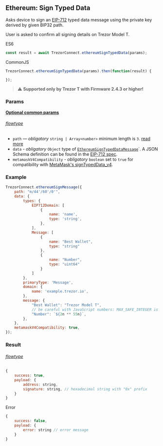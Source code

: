 ## Ethereum: Sign Typed Data

Asks device to sign an [EIP-712](https://eips.ethereum.org/EIPS/eip-712) typed data message using the private key derived by given BIP32 path.

User is asked to confirm all signing details on Trezor Model T.

ES6

```javascript
const result = await TrezorConnect.ethereumSignTypedData(params);
```

CommonJS

```javascript
TrezorConnect.ethereumSignTypedData(params).then(function(result) {

});
```

> :warning: **Supported only by Trezor T with Firmware 2.4.3 or higher!** 

### Params

[****Optional common params****](commonParams.md)

###### [flowtype](../../src/js/types/networks/ethereum.js#L102-105)

* `path` — *obligatory* `string | Array<number>` minimum length is `3`. [read more](path.md)
* `data` - *obligatory* `Object` type of [`EthereumSignTypedDataMessage`](../../src/js/types/networks/ethereum.js#L90)`. A JSON Schema definition can be found in the [EIP-712 spec]([EIP-712](https://eips.ethereum.org/EIPS/eip-712)).
* `metamaskV4Compatibility` - *obligatory* `boolean` set to `true` for compatibility with [MetaMask's signTypedData_v4](https://docs.metamask.io/guide/signing-data.html#sign-typed-data-v4).

### Example

```javascript
TrezorConnect.ethereumSignMessage({
    path: "m/44'/60'/0'",
    data: {
        types: {
            EIP712Domain: [
                {
                    name: 'name',
                    type: 'string',
                },
            ],
            Message: [
                {
                    name: "Best Wallet",
                    type: "string"
                },
                {
                    name: "Number",
                    type: "uint64"
                }
            ]
        },
        primaryType: 'Message',
        domain: {
            name: 'example.trezor.io',
        },
        message: {
            "Best Wallet": "Trezor Model T",
            // be careful with JavaScript numbers: MAX_SAFE_INTEGER is quite low
            "Number": `${2n ** 55n}`,
        },
    },
    metamaskV4Compatibility: true,
});
```

### Result

###### [flowtype](../../src/js/types/api.js#L257)

```javascript
{
    success: true,
    payload: {
        address: string,
        signature: string, // hexadecimal string with "0x" prefix
    }
}
```

Error

```javascript
{
    success: false,
    payload: {
        error: string // error message
    }
}
```
